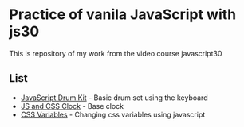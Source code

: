 # Practice of vanila JavaScript with js30

This is repository of my work from the video course javascript30

## List

* [JavaScript Drum Kit](http://adkontrk.com/landers/ahp9238ry/js30/01-JavaScript-Drum-Kit/index.html ) - Basic drum set using the keyboard
* [JS and CSS Clock](http://adkontrk.com//landers/ahp9238ry/js30/02-JS-and-CSS-Clock/index.html) - Base clock
* [CSS Variables](http://adkontrk.com/landers/ahp9238ry/js30/03-CSS-Variables/index.html) - Changing css variables using javascript

